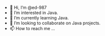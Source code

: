 - 👋 Hi, I’m @ed-987
- 👀 I’m interested in Java.
- 🌱 I’m currently learning Java.
- 💞️ I’m looking to collaborate on Java projects.
- 📫 How to reach me ...

<!---
ed-987/ed-987 is a ✨ special ✨ repository because its `README.md` (this file) appears on your GitHub profile.
You can click the Preview link to take a look at your changes.
--->
